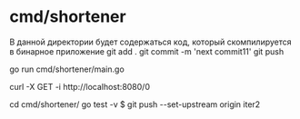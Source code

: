 # cmd/shortener

В данной директории будет содержаться код, который скомпилируется в бинарное приложение
git add .
git commit -m 'next commit11'
git push

go run cmd/shortener/main.go

curl -X GET -i http://localhost:8080/0

cd cmd/shortener/
go test -v
$ git push --set-upstream origin iter2